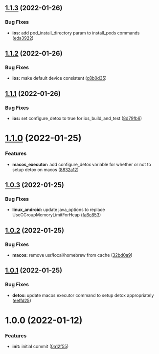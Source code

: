 ## [1.1.3](https://github.com/gretzky/rn-circleci-orb/compare/v1.1.2...v1.1.3) (2022-01-26)


### Bug Fixes

* **ios:** add pod_install_directory param to install_pods commands ([eda3922](https://github.com/gretzky/rn-circleci-orb/commit/eda3922810154e80177b710ab016310e176229c3))

## [1.1.2](https://github.com/gretzky/rn-circleci-orb/compare/v1.1.1...v1.1.2) (2022-01-26)


### Bug Fixes

* **ios:** make default device consistent ([c8b0d35](https://github.com/gretzky/rn-circleci-orb/commit/c8b0d354d2c17a83b7a77b8ff4ad973005adf8cf))

## [1.1.1](https://github.com/gretzky/rn-circleci-orb/compare/v1.1.0...v1.1.1) (2022-01-26)


### Bug Fixes

* **ios:** set configure_detox to true for ios_build_and_test ([8d79fb6](https://github.com/gretzky/rn-circleci-orb/commit/8d79fb677828e8a51cd582d72a48a2fa22271c4c))

# [1.1.0](https://github.com/gretzky/rn-circleci-orb/compare/v1.0.3...v1.1.0) (2022-01-25)


### Features

* **macos_executor:** add configure_detox variable for whether or not to setup detox on macos ([8832a12](https://github.com/gretzky/rn-circleci-orb/commit/8832a12c531ca23602f869eda6b6a574d5d263b6))

## [1.0.3](https://github.com/gretzky/rn-circleci-orb/compare/v1.0.2...v1.0.3) (2022-01-25)


### Bug Fixes

* **linux_android:** update java_options to replace UseCGroupMemoryLimitForHeap ([fa6c853](https://github.com/gretzky/rn-circleci-orb/commit/fa6c853aa90ce318e7860b2d2c80bbffc3abd97b))

## [1.0.2](https://github.com/gretzky/rn-circleci-orb/compare/v1.0.1...v1.0.2) (2022-01-25)


### Bug Fixes

* **macos:** remove usr/local/homebrew from cache ([32bd0a9](https://github.com/gretzky/rn-circleci-orb/commit/32bd0a90aaf57070f18b1933d2a9da5abd9b5e25))

## [1.0.1](https://github.com/gretzky/rn-circleci-orb/compare/v1.0.0...v1.0.1) (2022-01-25)


### Bug Fixes

* **detox:** update macos executor command to setup detox appropriately ([eeffd25](https://github.com/gretzky/rn-circleci-orb/commit/eeffd25baa360344d815acb59834f784a3cba2b5))

# 1.0.0 (2022-01-12)


### Features

* **init:** initial commit ([0a12f55](https://github.com/gretzky/rn-circleci-orb/commit/0a12f557388fcde9f80617cec8af27538029a015))
